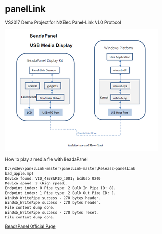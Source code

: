 # panelLink
VS2017 Demo Project for NXElec Panel-Link V1.0 Protocol

<img src="https://github.com/NXElec/panelLink/blob/master/bpwinusb640.png" width="600"/><br>

How to play a media file with BeadaPanel
```
D:\vsdev\panelLink-master\panelLink-master\Release>panelLink bad_apple.mp4
Device found: VID_4E58&PID_1001; bcdUsb 0200
Device speed: 3 (High speed).
Endpoint index: 0 Pipe type: 2 Bulk In Pipe ID: 81.
Endpoint index: 1 Pipe type: 2 Bulk Out Pipe ID: 1.
WinUsb_WritePipe success - 270 bytes header.
WinUsb_WritePipe success - 270 bytes header.
File content dump done.
WinUsb_WritePipe success - 270 bytes reset.
File content dump done.
```
[BeadaPanel Official Page](http://www.nxelec.com/products/beadapanel-media-display)
